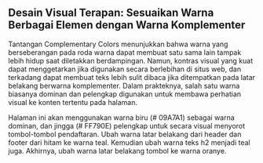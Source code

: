 ## Desain Visual Terapan: Sesuaikan Warna Berbagai Elemen dengan Warna Komplementer

Tantangan Complementary Colors menunjukkan bahwa warna yang berseberangan pada roda warna dapat membuat satu sama lain tampak lebih hidup saat diletakkan berdampingan. Namun, kontras visual yang kuat dapat menggetarkan jika digunakan secara berlebihan di situs web, dan terkadang dapat membuat teks lebih sulit dibaca jika ditempatkan pada latar belakang berwarna komplementer. Dalam prakteknya, salah satu warna biasanya dominan dan pelengkap digunakan untuk membawa perhatian visual ke konten tertentu pada halaman.





Halaman ini akan menggunakan warna biru \(\# 09A7A1\) sebagai warna dominan, dan jingga \(\# FF790E\) pelengkap untuk secara visual menyorot tombol-tombol pendaftaran. Ubah warna latar belakang dari header dan footer dari hitam ke warna teal. Kemudian ubah warna teks h2 menjadi teal juga. Akhirnya, ubah warna latar belakang tombol ke warna oranye.



